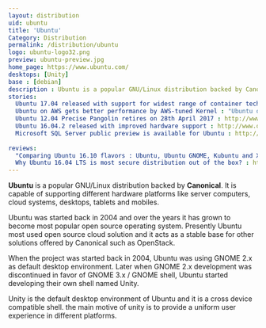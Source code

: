 ```yaml
---
layout: distribution
uid: ubuntu
title: 'Ubuntu'
Category: Distribution
permalink: /distribution/ubuntu
logo: ubuntu-logo32.png
preview: ubuntu-preview.jpg
home_page: https://www.ubuntu.com/
desktops: [Unity]
base : [debian]
description : Ubuntu is a popular GNU/Linux distribution backed by Canonical. It is capable of supporting a wide range of hardware platforms like server computers, cloud systems, desktops, tablets and mobiles. Stories and reviews on Ubuntu
stories:
  Ubuntu 17.04 released with support for widest range of container technologies : "http://www.open-source-feed.com/2017/04/ubuntu-1704-released-with-support-for.html"
  Ubuntu on AWS gets better performance by AWS-tuned Kernel : "Ubuntu on AWS gets improved performance using AWS-tuned kernel"
  Ubuntu 12.04 Precise Pangolin retires on 28th April 2017 : http://www.open-source-feed.com/2017/03/ubuntu-1204-precise-pangolin-retires-on.html
  Ubuntu 16.04.2 released with improved hardware support : http://www.open-source-feed.com/2017/02/ubuntu-16042-released-with-improved.html
  Microsoft SQL Server public preview is available for Ubuntu : http://www.open-source-feed.com/2016/11/microsoft-sql-server-public-preview-is.html
    
reviews:
  "Comparing Ubuntu 16.10 flavors : Ubuntu, Ubuntu GNOME, Kubuntu and Xubuntu" : http://www.open-source-feed.com/2016/11/comparing-ubuntu-1610-flavors-ubuntu.html
  Why Ubuntu 16.04 LTS is most secure distribution out of the box? : http://www.open-source-feed.com/2016/12/why-ubuntu-1604-lts-is-most-secure.html
---
```


**Ubuntu** is a popular GNU/Linux distribution backed by **Canonical**. It is capable of supporting
different hardware platforms like server computers, cloud systems, desktops, tablets and mobiles.

Ubuntu was started back in 2004 and over the years it has grown to become most popular open source operating system. Presently Ubuntu most used open source cloud solution and it acts as a stable base for other solutions offered by Canonical such as OpenStack. 

When the project was started back in 2004, Ubuntu was using GNOME 2.x as default desktop environment. Later when GNOME 2.x development was discontinued in favor of GNOME 3.x / GNOME shell, Ubuntu started developing their own shell named Unity.

Unity is the default desktop environment of Ubuntu and it is a cross device compatible shell. the
main motive of unity is to provide a uniform user experience in different platforms.
